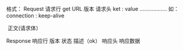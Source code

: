 格式： 
	Request
		请求行 get URL 版本
    请求头 ket : value
    			………………
       如：connection : keep-alive  

​    正文(请求体）

  Response
  	响应行 版本 状态 描述（ok）
    响应头 
    响应数据
